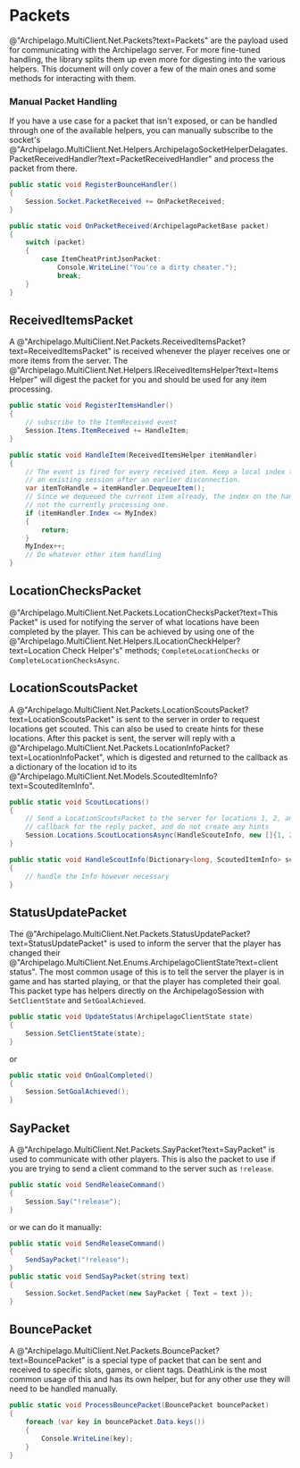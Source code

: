 ﻿# Packets

@"Archipelago.MultiClient.Net.Packets?text=Packets" are the payload used for communicating with the Archipelago server.
For more fine-tuned handling, the library splits them up even more for digesting into the various helpers. This
document will only cover a few of the main ones and some methods for interacting with them.

### Manual Packet Handling

If you have a use case for a packet that isn't exposed, or can be handled through one of the available helpers, you can
manually subscribe to the socket's
@"Archipelago.MultiClient.Net.Helpers.ArchipelagoSocketHelperDelagates.PacketReceivedHandler?text=PacketReceivedHandler"
and process the packet from there.

```csharp
public static void RegisterBounceHandler()
{
    Session.Socket.PacketReceived += OnPacketReceived;
}

public static void OnPacketReceived(ArchipelagoPacketBase packet)
{
    switch (packet)
    {
        case ItemCheatPrintJsonPacket:
            Console.WriteLine("You're a dirty cheater.");
            break;
    }
}
```

## ReceivedItemsPacket

A @"Archipelago.MultiClient.Net.Packets.ReceivedItemsPacket?text=ReceivedItemsPacket" is received whenever the player
receives one or more items from the server. The @"Archipelago.MultiClient.Net.Helpers.IReceivedItemsHelper?text=Items Helper"
will digest the packet for you and should be used for any item processing.

```csharp
public static void RegisterItemsHandler()
{
    // subscribe to the ItemReceived event
    Session.Items.ItemReceived += HandleItem;
}

public static void HandleItem(ReceivedItemsHelper itemHandler)
{
    // The event is fired for every received item. Keep a local index to compare against in the case of continuing
    // an existing session after an earlier disconnection.
    var itemToHandle = itemHandler.DequeueItem();
    // Since we dequeued the current item already, the index on the handler is the index of the *next* upcoming item,
    // not the currently processing one.
    if (itemHandler.Index <= MyIndex)
    {
        return;
    }
    MyIndex++;
    // Do whatever other item handling
}
```

## LocationChecksPacket

@"Archipelago.MultiClient.Net.Packets.LocationChecksPacket?text=This Packet" is used for notifying the server of what
locations have been completed by the player. This can be achieved by using one of the
@"Archipelago.MultiClient.Net.Helpers.ILocationCheckHelper?text=Location Check Helper's" methods;
`CompleteLocationChecks` or `CompleteLocationChecksAsync`.

## LocationScoutsPacket

A @"Archipelago.MultiClient.Net.Packets.LocationScoutsPacket?text=LocationScoutsPacket" is sent to the server in order
to request locations get scouted. This can also be used to create hints for these locations. After this packet is sent,
the server will reply with a @"Archipelago.MultiClient.Net.Packets.LocationInfoPacket?text=LocationInfoPacket", which
is digested and returned to the callback as a dictionary of the location id to its
@"Archipelago.MultiClient.Net.Models.ScoutedItemInfo?text=ScoutedItemInfo".

```csharp
public static void ScoutLocations()
{
    // Send a LocationScoutsPacket to the server for locations 1, 2, and 3, register `HandleScoutInfo` as the
    // callback for the reply packet, and do not create any hints
    Session.Locations.ScoutLocationsAsync(HandleScouteInfo, new []{1, 2, 3});
}

public static void HandleScoutInfo(Dictionary<long, ScoutedItemInfo> scoutedLocationInfo)
{
    // handle the Info however necessary
}
```

## StatusUpdatePacket

The @"Archipelago.MultiClient.Net.Packets.StatusUpdatePacket?text=StatusUpdatePacket" is used to inform the server that
the player has changed their @"Archipelago.MultiClient.Net.Enums.ArchipelagoClientState?text=client status". The most
common usage of this is to tell the server the player is in game and has started playing, or that the player has
completed their goal. This packet type has helpers directly on the ArchipelagoSession with `SetClientState` and
`SetGoalAchieved`.

```csharp
public static void UpdateStatus(ArchipelagoClientState state)
{
    Session.SetClientState(state);
}
```

or

```csharp
public static void OnGoalCompleted()
{
    Session.SetGoalAchieved();
}
```

## SayPacket

A @"Archipelago.MultiClient.Net.Packets.SayPacket?text=SayPacket" is used to communicate with other players. This is also the packet to use if you are trying to send a client command to the server such as `!release`.

```csharp
public static void SendReleaseCommand()
{
    Session.Say("!release");
}
```

or we can do it manually:
```csharp
public static void SendReleaseCommand()
{
    SendSayPacket("!release");
}
public static void SendSayPacket(string text)
{
    Session.Socket.SendPacket(new SayPacket { Text = text });
}
```

## BouncePacket

A @"Archipelago.MultiClient.Net.Packets.BouncePacket?text=BouncePacket" is a special type of packet that can be sent
and received to specific slots, games, or client tags. DeathLink is the most common usage of this and has its own
helper, but for any other use they will need to be handled manually.

```csharp
public static void ProcessBouncePacket(BouncePacket bouncePacket)
{
    foreach (var key in bouncePacket.Data.keys())
    {
        Console.WriteLine(key);
    }
}
```
